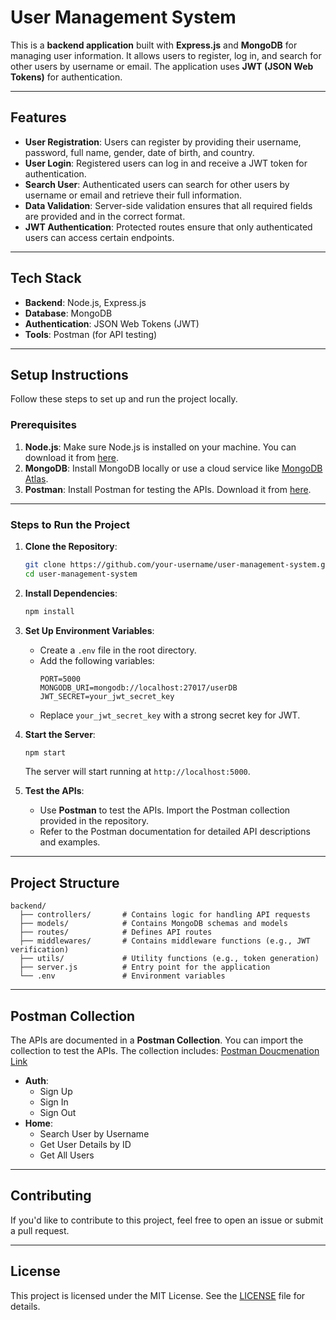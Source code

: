 # **User Management System**

This is a **backend application** built with **Express.js** and **MongoDB** for managing user information. It allows users to register, log in, and search for other users by username or email. The application uses **JWT (JSON Web Tokens)** for authentication.

---

## **Features**

- **User Registration**: Users can register by providing their username, password, full name, gender, date of birth, and country.
- **User Login**: Registered users can log in and receive a JWT token for authentication.
- **Search User**: Authenticated users can search for other users by username or email and retrieve their full information.
- **Data Validation**: Server-side validation ensures that all required fields are provided and in the correct format.
- **JWT Authentication**: Protected routes ensure that only authenticated users can access certain endpoints.

---

## **Tech Stack**

- **Backend**: Node.js, Express.js
- **Database**: MongoDB
- **Authentication**: JSON Web Tokens (JWT)
- **Tools**: Postman (for API testing)

---

## **Setup Instructions**

Follow these steps to set up and run the project locally.

### **Prerequisites**

1. **Node.js**: Make sure Node.js is installed on your machine. You can download it from [here](https://nodejs.org/).
2. **MongoDB**: Install MongoDB locally or use a cloud service like [MongoDB Atlas](https://www.mongodb.com/cloud/atlas).
3. **Postman**: Install Postman for testing the APIs. Download it from [here](https://www.postman.com/downloads/).

---

### **Steps to Run the Project**

1. **Clone the Repository**:
   ```bash
   git clone https://github.com/your-username/user-management-system.git
   cd user-management-system
   ```

2. **Install Dependencies**:
   ```bash
   npm install
   ```

3. **Set Up Environment Variables**:
   - Create a `.env` file in the root directory.
   - Add the following variables:
     ```env
     PORT=5000
     MONGODB_URI=mongodb://localhost:27017/userDB
     JWT_SECRET=your_jwt_secret_key
     ```
   - Replace `your_jwt_secret_key` with a strong secret key for JWT.

4. **Start the Server**:
   ```bash
   npm start
   ```
   The server will start running at `http://localhost:5000`.

5. **Test the APIs**:
   - Use **Postman** to test the APIs. Import the Postman collection provided in the repository.
   - Refer to the Postman documentation for detailed API descriptions and examples.

---

## **Project Structure**

```
backend/
  ├── controllers/       # Contains logic for handling API requests
  ├── models/            # Contains MongoDB schemas and models
  ├── routes/            # Defines API routes
  ├── middlewares/       # Contains middleware functions (e.g., JWT verification)
  ├── utils/             # Utility functions (e.g., token generation)
  ├── server.js          # Entry point for the application
  └── .env               # Environment variables
```

---

## **Postman Collection**

The APIs are documented in a **Postman Collection**. You can import the collection to test the APIs. The collection includes:
<a href="https://galactic-flare-551414.postman.co/workspace/New-Team-Workspace~f0942aaf-c88c-4753-9904-8fc4e772edfa/collection/40381633-dd0c76c0-ab98-4d28-a208-8754f10b0676?action=share&creator=40381633">Postman Doucmenation Link </a>

- **Auth**:
  - Sign Up
  - Sign In
  - Sign Out
- **Home**:
  - Search User by Username
  - Get User Details by ID
  - Get All Users

---

## **Contributing**

If you'd like to contribute to this project, feel free to open an issue or submit a pull request.

---

## **License**

This project is licensed under the MIT License. See the [LICENSE](LICENSE) file for details.

